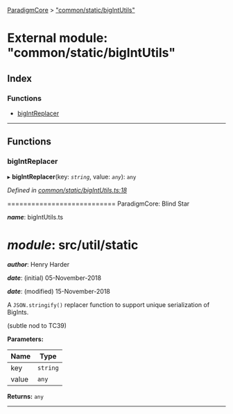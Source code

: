 [ParadigmCore](../README.md) > ["common/static/bigIntUtils"](../modules/_common_static_bigintutils_.md)

# External module: "common/static/bigIntUtils"

## Index

### Functions

* [bigIntReplacer](_common_static_bigintutils_.md#bigintreplacer)

---

## Functions

<a id="bigintreplacer"></a>

###  bigIntReplacer

▸ **bigIntReplacer**(key: *`string`*, value: *`any`*): `any`

*Defined in [common/static/bigIntUtils.ts:18](https://github.com/paradigmfoundation/paradigmcore/blob/6f2b1c7/src/common/static/bigIntUtils.ts#L18)*

\=========================== ParadigmCore: Blind Star

*__name__*: bigIntUtils.ts

*__module__*: src/util/static
===============

*__author__*: Henry Harder

*__date__*: (initial) 05-November-2018

*__date__*: (modified) 15-November-2018

A `JSON.stringify()` replacer function to support unique serialization of BigInts.

(subtle nod to TC39)

**Parameters:**

| Name | Type |
| ------ | ------ |
| key | `string` |
| value | `any` |

**Returns:** `any`

___

